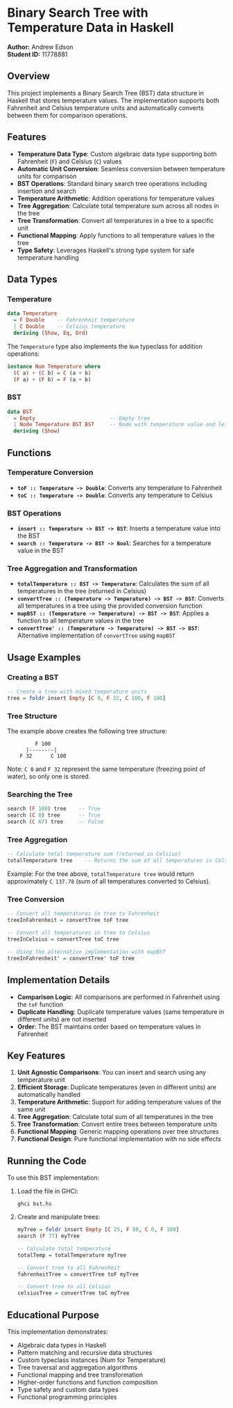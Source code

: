 # Binary Search Tree with Temperature Data in Haskell

**Author:** Andrew Edson  
**Student ID:** 11778881

## Overview

This project implements a Binary Search Tree (BST) data structure in Haskell that stores temperature values. The implementation supports both Fahrenheit and Celsius temperature units and automatically converts between them for comparison operations.

## Features

- **Temperature Data Type**: Custom algebraic data type supporting both Fahrenheit (`F`) and Celsius (`C`) values
- **Automatic Unit Conversion**: Seamless conversion between temperature units for comparison
- **BST Operations**: Standard binary search tree operations including insertion and search
- **Temperature Arithmetic**: Addition operations for temperature values
- **Tree Aggregation**: Calculate total temperature sum across all nodes in the tree
- **Tree Transformation**: Convert all temperatures in a tree to a specific unit
- **Functional Mapping**: Apply functions to all temperature values in the tree
- **Type Safety**: Leverages Haskell's strong type system for safe temperature handling

## Data Types

### Temperature

```haskell
data Temperature
  = F Double    -- Fahrenheit temperature
  | C Double    -- Celsius temperature
  deriving (Show, Eq, Ord)
```

The `Temperature` type also implements the `Num` typeclass for addition operations:

```haskell
instance Num Temperature where
  (C a) + (C b) = C (a + b)
  (F a) + (F b) = F (a + b)
```

### BST

```haskell
data BST
  = Empty                        -- Empty tree
  | Node Temperature BST BST     -- Node with temperature value and left/right subtrees
  deriving (Show)
```

## Functions

### Temperature Conversion

- **`toF :: Temperature -> Double`**: Converts any temperature to Fahrenheit
- **`toC :: Temperature -> Double`**: Converts any temperature to Celsius

### BST Operations

- **`insert :: Temperature -> BST -> BST`**: Inserts a temperature value into the BST
- **`search :: Temperature -> BST -> Bool`**: Searches for a temperature value in the BST

### Tree Aggregation and Transformation

- **`totalTemperature :: BST -> Temperature`**: Calculates the sum of all temperatures in the tree (returned in Celsius)
- **`convertTree :: (Temperature -> Temperature) -> BST -> BST`**: Converts all temperatures in a tree using the provided conversion function
- **`mapBST :: (Temperature -> Temperature) -> BST -> BST`**: Applies a function to all temperature values in the tree
- **`convertTree' :: (Temperature -> Temperature) -> BST -> BST`**: Alternative implementation of `convertTree` using `mapBST`

## Usage Examples

### Creating a BST

```haskell
-- Create a tree with mixed temperature units
tree = foldr insert Empty [C 0, F 32, C 100, F 100]
```

### Tree Structure

The example above creates the following tree structure:

```
         F 100
      |--------|
    F 32      C 100
```

Note: `C 0` and `F 32` represent the same temperature (freezing point of water), so only one is stored.

### Searching the Tree

```haskell
search (F 100) tree    -- True
search (C 0) tree      -- True
search (C 67) tree     -- False
```

### Tree Aggregation

```haskell
-- Calculate total temperature sum (returned in Celsius)
totalTemperature tree    -- Returns the sum of all temperatures in Celsius
```

Example: For the tree above, `totalTemperature tree` would return approximately `C 137.78` (sum of all temperatures converted to Celsius).

### Tree Conversion

```haskell
-- Convert all temperatures in tree to Fahrenheit
treeInFahrenheit = convertTree toF tree

-- Convert all temperatures in tree to Celsius
treeInCelsius = convertTree toC tree

-- Using the alternative implementation with mapBST
treeInFahrenheit' = convertTree' toF tree
```

## Implementation Details

- **Comparison Logic**: All comparisons are performed in Fahrenheit using the `toF` function
- **Duplicate Handling**: Duplicate temperature values (same temperature in different units) are not inserted
- **Order**: The BST maintains order based on temperature values in Fahrenheit

## Key Features

1. **Unit Agnostic Comparisons**: You can insert and search using any temperature unit
2. **Efficient Storage**: Duplicate temperatures (even in different units) are automatically handled
3. **Temperature Arithmetic**: Support for adding temperature values of the same unit
4. **Tree Aggregation**: Calculate total sum of all temperatures in the tree
5. **Tree Transformation**: Convert entire trees between temperature units
6. **Functional Mapping**: Generic mapping operations over tree structures
7. **Functional Design**: Pure functional implementation with no side effects

## Running the Code

To use this BST implementation:

1. Load the file in GHCi:

   ```
   ghci bst.hs
   ```

2. Create and manipulate trees:

   ```haskell
   myTree = foldr insert Empty [C 25, F 80, C 0, F 100]
   search (F 77) myTree

   -- Calculate total temperature
   totalTemp = totalTemperature myTree

   -- Convert tree to all Fahrenheit
   fahrenheitTree = convertTree toF myTree

   -- Convert tree to all Celsius
   celsiusTree = convertTree toC myTree
   ```

## Educational Purpose

This implementation demonstrates:

- Algebraic data types in Haskell
- Pattern matching and recursive data structures
- Custom typeclass instances (Num for Temperature)
- Tree traversal and aggregation algorithms
- Functional mapping and tree transformation
- Higher-order functions and function composition
- Type safety and custom data types
- Functional programming principles
